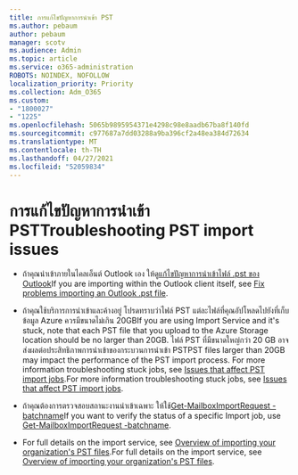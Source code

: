```yaml
---
title: การแก้ไขปัญหาการนําเข้า PST
ms.author: pebaum
author: pebaum
manager: scotv
ms.audience: Admin
ms.topic: article
ms.service: o365-administration
ROBOTS: NOINDEX, NOFOLLOW
localization_priority: Priority
ms.collection: Adm_O365
ms.custom:
- "1800027"
- "1225"
ms.openlocfilehash: 5065b9895954371e4298c98e8aadb67ba8f140fd
ms.sourcegitcommit: c977687a7dd03288a9ba396cf2a48ea384d72634
ms.translationtype: MT
ms.contentlocale: th-TH
ms.lasthandoff: 04/27/2021
ms.locfileid: "52059834"
---
```

# <a name="troubleshooting-pst-import-issues"></a><span data-ttu-id="9792d-102">การแก้ไขปัญหาการนําเข้า PST</span><span class="sxs-lookup"><span data-stu-id="9792d-102">Troubleshooting PST import issues</span></span>

- <span data-ttu-id="9792d-103">ถ้าคุณนําเข้าภายในไคลเอ็นต์ Outlook เอง ให้ดู[แก้ไขปัญหาการนําเข้าไฟล์ .pst ของ Outlook](https://support.office.com/article/Fix-problems-importing-an-Outlook-pst-file-2d2e50dc-5c36-4ab2-ab50-f1be733b3d6e)</span><span class="sxs-lookup"><span data-stu-id="9792d-103">If you are importing within the Outlook client itself, see [Fix problems importing an Outlook .pst file](https://support.office.com/article/Fix-problems-importing-an-Outlook-pst-file-2d2e50dc-5c36-4ab2-ab50-f1be733b3d6e).</span></span>

- <span data-ttu-id="9792d-104">ถ้าคุณใช้บริการการนําเข้าและค้างอยู่ โปรดทราบว่าไฟล์ PST แต่ละไฟล์ที่คุณอัปโหลดไปยังที่เก็บข้อมูล Azure ควรมีขนาดไม่เกิน 20GB</span><span class="sxs-lookup"><span data-stu-id="9792d-104">If you are using Import Service and it's stuck, note that each PST file that you upload to the Azure Storage location should be no larger than 20GB.</span></span> <span data-ttu-id="9792d-105">ไฟล์ PST ที่มีขนาดใหญ่กว่า 20 GB อาจส่งผลต่อประสิทธิภาพการนําเข้าของกระบวนการนําเข้า PST</span><span class="sxs-lookup"><span data-stu-id="9792d-105">PST files larger than 20GB may impact the performance of the PST import process.</span></span> <span data-ttu-id="9792d-106">For more information troubleshooting stuck jobs, see [Issues that affect PST import jobs](https://docs.microsoft.com/office365/troubleshoot/pst-import-service/issues-with-pst-import-job).</span><span class="sxs-lookup"><span data-stu-id="9792d-106">For more information troubleshooting stuck jobs, see [Issues that affect PST import jobs](https://docs.microsoft.com/office365/troubleshoot/pst-import-service/issues-with-pst-import-job).</span></span>

- <span data-ttu-id="9792d-107">ถ้าคุณต้องการตรวจสอบสถานะงานนําเข้าเฉพาะ ให้ใช้[Get-MailboxImportRequest -batchname](https://docs.microsoft.com/powershell/module/exchange/mailboxes/get-mailboximportrequest)</span><span class="sxs-lookup"><span data-stu-id="9792d-107">If you want to verify the status of a specific Import job, use [Get-MailboxImportRequest -batchname](https://docs.microsoft.com/powershell/module/exchange/mailboxes/get-mailboximportrequest).</span></span>

- <span data-ttu-id="9792d-108">For full details on the import service, see [Overview of importing your organization's PST files](https://docs.microsoft.com/microsoft-365/compliance/importing-pst-files-to-office-365?view=o365-worldwide).</span><span class="sxs-lookup"><span data-stu-id="9792d-108">For full details on the import service, see [Overview of importing your organization's PST files](https://docs.microsoft.com/microsoft-365/compliance/importing-pst-files-to-office-365?view=o365-worldwide).</span></span>
